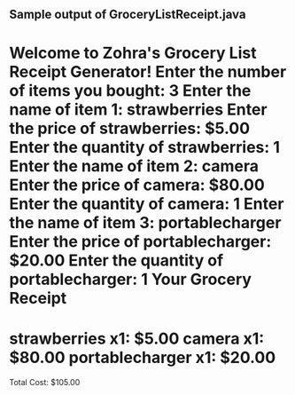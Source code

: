 ## Sample output of GroceryListReceipt.java

Welcome to Zohra's Grocery List Receipt Generator!
Enter the number of items you bought: 
3
Enter the name of item 1: strawberries
Enter the price of strawberries: $5.00
Enter the quantity of strawberries: 1
Enter the name of item 2: camera
Enter the price of camera: $80.00
Enter the quantity of camera: 1
Enter the name of item 3: portablecharger
Enter the price of portablecharger: $20.00
Enter the quantity of portablecharger: 1
Your Grocery Receipt
===============================
strawberries    x1: $5.00
camera          x1: $80.00
portablecharger x1: $20.00
===============================
Total Cost: $105.00
